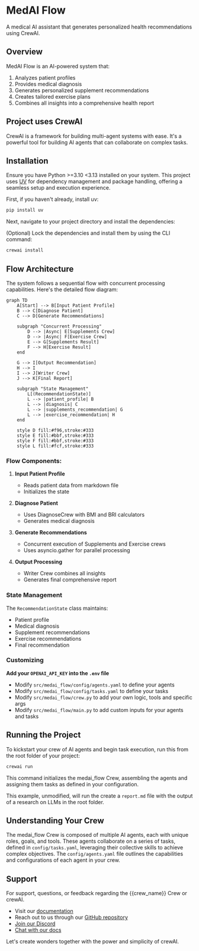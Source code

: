 # MedAI Flow

A medical AI assistant that generates personalized health recommendations using CrewAI.

## Overview

MedAI Flow is an AI-powered system that:
1. Analyzes patient profiles
2. Provides medical diagnosis
3. Generates personalized supplement recommendations
4. Creates tailored exercise plans
5. Combines all insights into a comprehensive health report

## Project uses CrewAI

CrewAI is a framework for building multi-agent systems with ease. It's a powerful tool for building AI agents that can collaborate on complex tasks.


## Installation

Ensure you have Python >=3.10 <3.13 installed on your system. This project uses [UV](https://docs.astral.sh/uv/) for dependency management and package handling, offering a seamless setup and execution experience.

First, if you haven't already, install uv:

```bash
pip install uv
```

Next, navigate to your project directory and install the dependencies:

(Optional) Lock the dependencies and install them by using the CLI command:
```bash
crewai install
```


## Flow Architecture

The system follows a sequential flow with concurrent processing capabilities. Here's the detailed flow diagram:

```mermaid
graph TD
    A[Start] --> B[Input Patient Profile]
    B --> C[Diagnose Patient]
    C --> D[Generate Recommendations]
    
    subgraph "Concurrent Processing"
        D --> |Async| E[Supplements Crew]
        D --> |Async| F[Exercise Crew]
        E --> G[Supplements Result]
        F --> H[Exercise Result]
    end
    
    G --> I[Output Recommendation]
    H --> I
    I --> J[Writer Crew]
    J --> K[Final Report]

    subgraph "State Management"
        L[(RecommendationState)]
        L --> |patient_profile| B
        L --> |diagnosis| C
        L --> |supplements_recommendation| G
        L --> |exercise_recommendation| H
    end

    style D fill:#f96,stroke:#333
    style E fill:#bbf,stroke:#333
    style F fill:#bbf,stroke:#333
    style L fill:#fcf,stroke:#333
```

### Flow Components:

1. **Input Patient Profile**
   - Reads patient data from markdown file
   - Initializes the state

2. **Diagnose Patient**
   - Uses DiagnoseCrew with BMI and BRI calculators
   - Generates medical diagnosis

3. **Generate Recommendations**
   - Concurrent execution of Supplements and Exercise crews
   - Uses asyncio.gather for parallel processing

4. **Output Processing**
   - Writer Crew combines all insights
   - Generates final comprehensive report

### State Management

The `RecommendationState` class maintains:
- Patient profile
- Medical diagnosis
- Supplement recommendations
- Exercise recommendations
- Final recommendation


### Customizing

**Add your `OPENAI_API_KEY` into the `.env` file**

- Modify `src/medai_flow/config/agents.yaml` to define your agents
- Modify `src/medai_flow/config/tasks.yaml` to define your tasks
- Modify `src/medai_flow/crew.py` to add your own logic, tools and specific args
- Modify `src/medai_flow/main.py` to add custom inputs for your agents and tasks

## Running the Project

To kickstart your crew of AI agents and begin task execution, run this from the root folder of your project:

```bash
crewai run
```

This command initializes the medai_flow Crew, assembling the agents and assigning them tasks as defined in your configuration.

This example, unmodified, will run the create a `report.md` file with the output of a research on LLMs in the root folder.

## Understanding Your Crew

The medai_flow Crew is composed of multiple AI agents, each with unique roles, goals, and tools. These agents collaborate on a series of tasks, defined in `config/tasks.yaml`, leveraging their collective skills to achieve complex objectives. The `config/agents.yaml` file outlines the capabilities and configurations of each agent in your crew.

## Support

For support, questions, or feedback regarding the {{crew_name}} Crew or crewAI.

- Visit our [documentation](https://docs.crewai.com)
- Reach out to us through our [GitHub repository](https://github.com/joaomdmoura/crewai)
- [Join our Discord](https://discord.com/invite/X4JWnZnxPb)
- [Chat with our docs](https://chatg.pt/DWjSBZn)

Let's create wonders together with the power and simplicity of crewAI.

